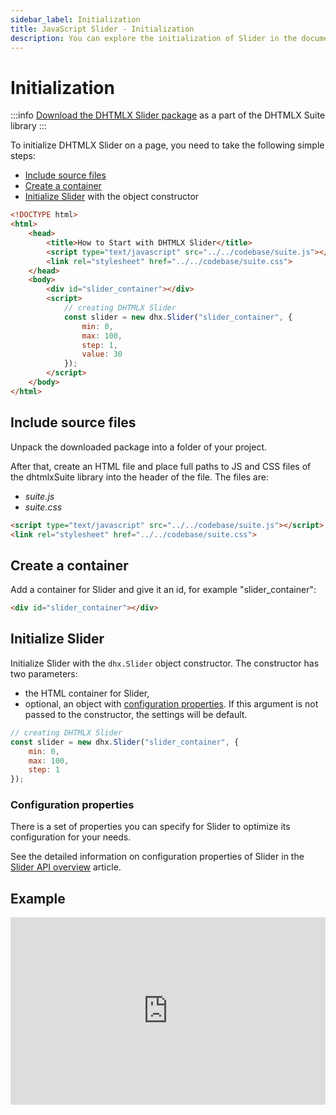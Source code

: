 ```yaml
---
sidebar_label: Initialization
title: JavaScript Slider - Initialization 
description: You can explore the initialization of Slider in the documentation of the DHTMLX JavaScript UI library. Browse developer guides and API reference, try out code examples and live demos, and download a free 30-day evaluation version of DHTMLX Suite.
---
```


# Initialization

:::info
[Download the DHTMLX Slider package](https://dhtmlx.com/docs/products/dhtmlxSuite/download.shtml) as a part of the DHTMLX Suite library
:::

To initialize DHTMLX Slider on a page, you need to take the following simple steps:

- [Include source files](#include-source-files)
- [Create a container](#create-a-container)
- [Initialize Slider](#initialize-slider) with the object constructor

~~~html
<!DOCTYPE html>
<html>
    <head>
        <title>How to Start with DHTMLX Slider</title>         
        <script type="text/javascript" src="../../codebase/suite.js"></script>
        <link rel="stylesheet" href="../../codebase/suite.css">
    </head>
    <body>
        <div id="slider_container"></div>
        <script>
            // creating DHTMLX Slider 
            const slider = new dhx.Slider("slider_container", {
                min: 0,
                max: 100,
                step: 1,
                value: 30
            });
        </script>
    </body>
</html>
~~~

## Include source files

Unpack the downloaded package into a folder of your project.

After that, create an HTML file and place full paths to JS and CSS files of the dhtmlxSuite library into the header of the file. The files are:

- *suite.js*
- *suite.css*

~~~html
<script type="text/javascript" src="../../codebase/suite.js"></script>
<link rel="stylesheet" href="../../codebase/suite.css">
~~~

## Create a container

Add a container for Slider and give it an id, for example "slider_container":

~~~html title="index.html"
<div id="slider_container"></div>
~~~

## Initialize Slider

Initialize Slider with the `dhx.Slider` object constructor. The constructor has two parameters:

- the HTML container for Slider,
- optional, an object with [configuration properties](#configuration-properties). If this argument is not passed to the constructor, the settings will be default.

~~~js title="index.js"
// creating DHTMLX Slider
const slider = new dhx.Slider("slider_container", {
    min: 0,
    max: 100,
    step: 1
});
~~~

### Configuration properties

There is a set of properties you can specify for Slider to optimize its configuration for your needs.

See the detailed information on configuration properties of Slider in the [Slider API overview](slider/api/api_overview.md#properties) article.

## Example

<iframe src="https://snippet.dhtmlx.com/wipdmzbp?mode=js" frameborder="0" class="snippet_iframe" width="100%" height="300"></iframe>